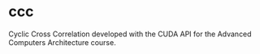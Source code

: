 # ccc
Cyclic Cross Correlation developed with the CUDA API for the Advanced Computers Architecture course.

